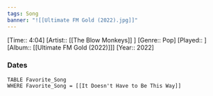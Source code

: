 ```yaml
---
tags: Song  
banner: "![[Ultimate FM Gold (2022).jpg]]"
---
```

[Time:: 4:04]
[Artist:: [[The Blow Monkeys]] ]
[Genre:: Pop]
[Played:: ]
[Album:: [[Ultimate FM Gold (2022)]]]
[Year:: 2022]
### Dates
````dataview
TABLE Favorite_Song
WHERE Favorite_Song = [[It Doesn't Have to Be This Way]]
````